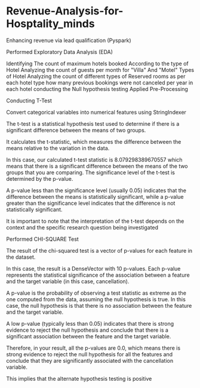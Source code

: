 # Revenue-Analysis-for-Hosptality_minds
Enhancing revenue via lead qualification (Pyspark)















Performed Exploratory Data Analysis (EDA) 



Identifying The count of maximum hotels booked According to the type of Hotel
Analyzing the count of guests per month for "Villa" And "Motel" Types of Hotel
Analyzing the count of different types of Reserved rooms as per each hotel type
how many previous bookings were not canceled per year in each hotel
conducting the Null hypothesis testing
Applied Pre-Processing


Conducting T-Test



Convert categorical variables into numerical features using StringIndexer


The t-test is a statistical hypothesis test used to determine if there is a significant difference between the means of two groups. 

It calculates the t-statistic, which measures the difference between the means relative to the variation in the data.

In this case, our calculated t-test statistic is 8.079298389670557 which means that there is a significant difference between the means of the two groups that you are comparing. The significance level of the t-test is determined by the p-value. 

﻿A p-value less than the significance level (usually 0.05) indicates that the difference between the means is statistically significant, while a p-value greater than the significance level indicates that the difference is not statistically significant.

It is important to note that the interpretation of the t-test depends on the context and the specific research question being investigated





Performed CHI-SQUARE Test 



The result of the chi-squared test is a vector of p-values for each feature in the dataset.

In this case, the result is a DenseVector with 10 p-values. Each p-value represents the statistical significance of the association between a feature and the target variable (in this case, cancellation).

A p-value is the probability of observing a test statistic as extreme as the one computed from the data, assuming the null hypothesis is true. In this case, the null hypothesis is that there is no association between the feature and the target variable.

A low p-value (typically less than 0.05) indicates that there is strong evidence to reject the null hypothesis and conclude that there is a significant association between the feature and the target variable.

Therefore, in your result, all the p-values are 0.0, which means there is strong evidence to reject the null hypothesis for all the features and conclude that they are significantly associated with the cancellation variable.



This implies that the alternate hypothesis testing is positive
